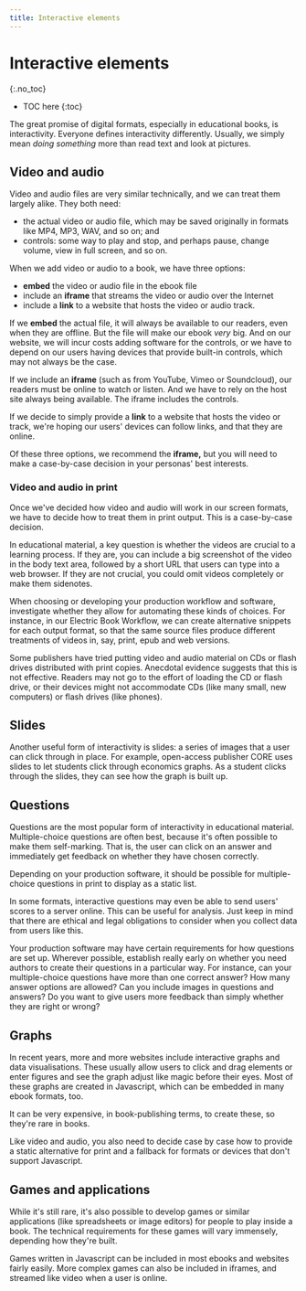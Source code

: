 ```yaml
---
title: Interactive elements
---
```


# Interactive elements
{:.no_toc}

* TOC here
{:toc}

The great promise of digital formats, especially in educational books, is interactivity. Everyone defines interactivity differently. Usually, we simply mean *doing something* more than read text and look at pictures.

## Video and audio

Video and audio files are very similar technically, and we can treat them largely alike. They both need:

- the actual video or audio file, which may be saved originally in formats like MP4, MP3, WAV, and so on; and
- controls: some way to play and stop, and perhaps pause, change volume, view in full screen, and so on.

When we add video or audio to a book, we have three options:

- **embed** the video or audio file in the ebook file
- include an **iframe** that streams the video or audio over the Internet
- include a **link** to a website that hosts the video or audio track.

If we **embed** the actual file, it will always be available to our readers, even when they are offline. But the file will make our ebook *very* big. And on our website, we will incur costs adding software for the controls, or we have to depend on our users having devices that provide built-in controls, which may not always be the case.

If we include an **iframe** (such as from YouTube, Vimeo or Soundcloud), our readers must be online to watch or listen. And we have to rely on the host site always being available. The iframe includes the controls.

If we decide to simply provide a **link** to a website that hosts the video or track, we're hoping our users' devices can follow links, and that they are online.

Of these three options, we recommend the **iframe,** but you will need to make a case-by-case decision in your personas' best interests.

### Video and audio in print

Once we've decided how video and audio will work in our screen formats, we have to decide how to treat them in print output. This is a case-by-case decision.

In educational material, a key question is whether the videos are crucial to a learning process. If they are, you can include a big screenshot of the video in the body text area, followed by a short URL that users can type into a web browser. If they are not crucial, you could omit videos completely or make them sidenotes.

When choosing or developing your production workflow and software, investigate whether they allow for automating these kinds of choices. For instance, in our Electric Book Workflow, we can create alternative snippets for each output format, so that the same source files produce different treatments of videos in, say, print, epub and web versions.

Some publishers have tried putting video and audio material on CDs or flash drives distributed with print copies. Anecdotal evidence suggests that this is not effective. Readers may not go to the effort of loading the CD or flash drive, or their devices might not accommodate CDs (like many small, new computers) or flash drives (like phones).

## Slides

Another useful form of interactivity is slides: a series of images that a user can click through in place. For example, open-access publisher CORE uses slides to let students click through economics graphs. As a student clicks through the slides, they can see how the graph is built up.

## Questions

Questions are the most popular form of interactivity in educational material. Multiple-choice questions are often best, because it's often possible to make them self-marking. That is, the user can click on an answer and immediately get feedback on whether they have chosen correctly.

Depending on your production software, it should be possible for multiple-choice questions in print to display as a static list.

In some formats, interactive questions may even be able to send users' scores to a server online. This can be useful for analysis. Just keep in mind that there are ethical and legal obligations to consider when you collect data from users like this.

Your production software may have certain requirements for how questions are set up. Wherever possible, establish really early on whether you need authors to create their questions in a particular way. For instance, can your multiple-choice questions have more than one correct answer? How many answer options are allowed? Can you include images in questions and answers? Do you want to give users more feedback than simply whether they are right or wrong?

## Graphs

In recent years, more and more websites include interactive graphs and data visualisations. These usually allow users to click and drag elements or enter figures and see the graph adjust like magic before their eyes. Most of these graphs are created in Javascript, which can be embedded in many ebook formats, too.

It can be very expensive, in book-publishing terms, to create these, so they're rare in books.

Like video and audio, you also need to decide case by case how to provide a static alternative for print and a fallback for formats or devices that don't support Javascript.

## Games and applications

While it's still rare, it's also possible to develop games or similar applications (like spreadsheets or image editors) for people to play inside a book. The technical requirements for these games will vary immensely, depending how they're built.

Games written in Javascript can be included in most ebooks and websites fairly easily. More complex games can also be included in iframes, and streamed like video when a user is online.
